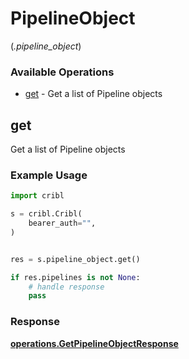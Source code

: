 # PipelineObject
(*.pipeline_object*)

### Available Operations

* [get](#get) - Get a list of Pipeline objects

## get

Get a list of Pipeline objects

### Example Usage

```python
import cribl

s = cribl.Cribl(
    bearer_auth="",
)


res = s.pipeline_object.get()

if res.pipelines is not None:
    # handle response
    pass
```


### Response

**[operations.GetPipelineObjectResponse](../../models/operations/getpipelineobjectresponse.md)**

